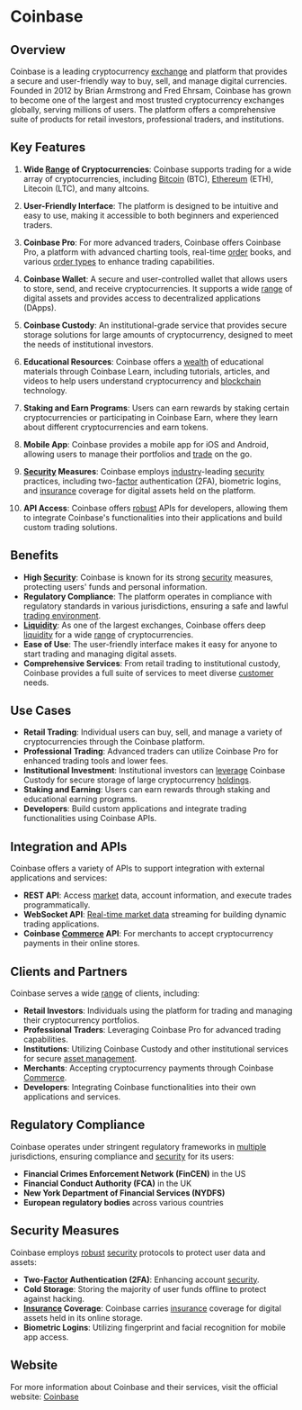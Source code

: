 # Coinbase

## Overview
Coinbase is a leading cryptocurrency [exchange](../e/exchange.md) and platform that provides a secure and user-friendly way to buy, sell, and manage digital currencies. Founded in 2012 by Brian Armstrong and Fred Ehrsam, Coinbase has grown to become one of the largest and most trusted cryptocurrency exchanges globally, serving millions of users. The platform offers a comprehensive suite of products for retail investors, professional traders, and institutions.

## Key Features
1. **Wide [Range](../r/range.md) of Cryptocurrencies**: Coinbase supports trading for a wide array of cryptocurrencies, including [Bitcoin](../b/bitcoin.md) (BTC), [Ethereum](../e/ethereum_.md) (ETH), Litecoin (LTC), and many altcoins. 

2. **User-Friendly Interface**: The platform is designed to be intuitive and easy to use, making it accessible to both beginners and experienced traders.

3. **Coinbase Pro**: For more advanced traders, Coinbase offers Coinbase Pro, a platform with advanced charting tools, real-time [order](../o/order.md) books, and various [order types](../o/order_types_in_trading.md) to enhance trading capabilities.

4. **Coinbase Wallet**: A secure and user-controlled wallet that allows users to store, send, and receive cryptocurrencies. It supports a wide [range](../r/range.md) of digital assets and provides access to decentralized applications (DApps).

5. **Coinbase Custody**: An institutional-grade service that provides secure storage solutions for large amounts of cryptocurrency, designed to meet the needs of institutional investors.

6. **Educational Resources**: Coinbase offers a [wealth](../w/wealth.md) of educational materials through Coinbase Learn, including tutorials, articles, and videos to help users understand cryptocurrency and [blockchain](../b/blockchain_in_trading.md) technology.

7. **Staking and Earn Programs**: Users can earn rewards by staking certain cryptocurrencies or participating in Coinbase Earn, where they learn about different cryptocurrencies and earn tokens.

8. **Mobile App**: Coinbase provides a mobile app for iOS and Android, allowing users to manage their portfolios and [trade](../t/trade.md) on the go.

9. **[Security](../s/security.md) Measures**: Coinbase employs [industry](../i/industry.md)-leading [security](../s/security.md) practices, including two-[factor](../f/factor.md) authentication (2FA), biometric logins, and [insurance](../i/insurance.md) coverage for digital assets held on the platform.

10. **API Access**: Coinbase offers [robust](../r/robust.md) APIs for developers, allowing them to integrate Coinbase's functionalities into their applications and build custom trading solutions.

## Benefits
- **High [Security](../s/security.md)**: Coinbase is known for its strong [security](../s/security.md) measures, protecting users' funds and personal information.
- **Regulatory Compliance**: The platform operates in compliance with regulatory standards in various jurisdictions, ensuring a safe and lawful [trading environment](../t/trading_environment.md).
- **[Liquidity](../l/liquidity.md)**: As one of the largest exchanges, Coinbase offers deep [liquidity](../l/liquidity.md) for a wide [range](../r/range.md) of cryptocurrencies.
- **Ease of Use**: The user-friendly interface makes it easy for anyone to start trading and managing digital assets.
- **Comprehensive Services**: From retail trading to institutional custody, Coinbase provides a full suite of services to meet diverse [customer](../c/customer.md) needs.

## Use Cases
- **Retail Trading**: Individual users can buy, sell, and manage a variety of cryptocurrencies through the Coinbase platform.
- **Professional Trading**: Advanced traders can utilize Coinbase Pro for enhanced trading tools and lower fees.
- **Institutional Investment**: Institutional investors can [leverage](../l/leverage.md) Coinbase Custody for secure storage of large cryptocurrency [holdings](../h/holdings.md).
- **Staking and Earning**: Users can earn rewards through staking and educational earning programs.
- **Developers**: Build custom applications and integrate trading functionalities using Coinbase APIs.

## Integration and APIs
Coinbase offers a variety of APIs to support integration with external applications and services:
- **REST API**: Access [market](../m/market.md) data, account information, and execute trades programmatically.
- **WebSocket API**: [Real-time market data](../r/real-time_market_data.md) streaming for building dynamic trading applications.
- **Coinbase [Commerce](../c/commerce.md) API**: For merchants to accept cryptocurrency payments in their online stores.

## Clients and Partners
Coinbase serves a wide [range](../r/range.md) of clients, including:
- **Retail Investors**: Individuals using the platform for trading and managing their cryptocurrency portfolios.
- **Professional Traders**: Leveraging Coinbase Pro for advanced trading capabilities.
- **Institutions**: Utilizing Coinbase Custody and other institutional services for secure [asset management](../a/asset_management.md).
- **Merchants**: Accepting cryptocurrency payments through Coinbase [Commerce](../c/commerce.md).
- **Developers**: Integrating Coinbase functionalities into their own applications and services.

## Regulatory Compliance
Coinbase operates under stringent regulatory frameworks in [multiple](../m/multiple.md) jurisdictions, ensuring compliance and [security](../s/security.md) for its users:
- **Financial Crimes Enforcement Network (FinCEN)** in the US
- **Financial Conduct Authority (FCA)** in the UK
- **New York Department of Financial Services (NYDFS)**
- **European regulatory bodies** across various countries

## Security Measures
Coinbase employs [robust](../r/robust.md) [security](../s/security.md) protocols to protect user data and assets:
- **Two-[Factor](../f/factor.md) Authentication (2FA)**: Enhancing account [security](../s/security.md).
- **Cold Storage**: Storing the majority of user funds offline to protect against hacking.
- **[Insurance](../i/insurance.md) Coverage**: Coinbase carries [insurance](../i/insurance.md) coverage for digital assets held in its online storage.
- **Biometric Logins**: Utilizing fingerprint and facial recognition for mobile app access.

## Website
For more information about Coinbase and their services, visit the official website: [Coinbase](https://www.coinbase.com/)